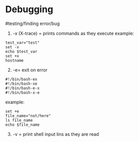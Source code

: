 # <strong>Debugging</strong>


#testing/finding error/bug

1. -x (X-trace) = prints commands as they execute
example:
```
test_var="test"
set -x
echo $test_var
set +x
hostname
```


2. -e= exit on error
```
#!/bin/bash-ex
#!/bin/bash-xe
#!/bin/bash-e-x
#!/bin/bash-x-e
```

example:

```
set +e
file_name="not/here"
ls file_name
echo $file_name
```

3. -v = print shell input lins as they are read


